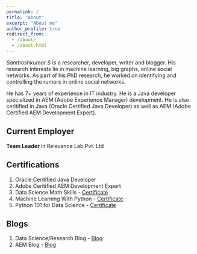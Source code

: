```yaml
---
permalink: /
title: "About"
excerpt: "About me"
author_profile: true
redirect_from: 
  - /about/
  - /about.html
---
```


*Santhoshkumar S* is a researcher, developer, writer and blogger. His research interests lie in machine learning, big graphs, online social networks. As part of his PhD research, he worked on identifying and controlling the rumors in online social networks. 

He has 7+ years of experience in IT industry. He is a Java developer specialized in AEM (Adobe Experience Manager) development. He is also ceritified in Java (Oracle Certified Java Developer) as well as AEM (Adobe Certified AEM Development Expert). 

## Current Employer
**Team Leader** in Relevance Lab Pvt. Ltd

## Certifications
1. Oracle Ceritified Java Developer
2. Adobe Ceritified AEM Development Expert
3. Data Science Math Skills - [Certificate](https://santhosh790.github.io/files/Coursera-WWCSAEBXFZSG.pdf)
4. Machine Learning With Python - [Certificate](https://santhosh790.github.io/files/ML0101EN-Cognitive-Class.pdf)
5. Python 101 for Data Science - [Certificate](https://santhosh790.github.io/files/PY0101EN-Cognitive-Class.pdf)

## Blogs
1. Data Science/Research Blog - [Blog](https://myresearchworks.wordpress.com/)
2. AEM Blog - [Blog](http://myprogressivelearning.wordpress.com/)